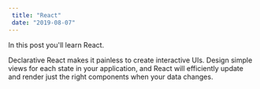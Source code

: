 ```yaml
--- 
 title: "React"
 date: "2019-08-07"
---
```


In this post you'll learn React.

Declarative
React makes it painless to create interactive UIs. Design simple views for each state in your application, and React will efficiently update and render just the right components when your data changes.